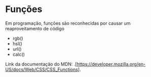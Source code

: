 # Funções

Em programação, funções são reconhecidas por causar um reaproveitamento de código

* rgb()
* hsl()
* url()
* calc()

Link da documentação do MDN: .[https://developer.mozilla.org/en-US/docs/Web/CSS/CSS_Functions].